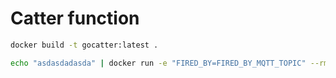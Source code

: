 # Catter function

```sh
docker build -t gocatter:latest .

echo "asdasdadasda" | docker run -e "FIRED_BY=FIRED_BY_MQTT_TOPIC" --rm -i gocatter:latest
```